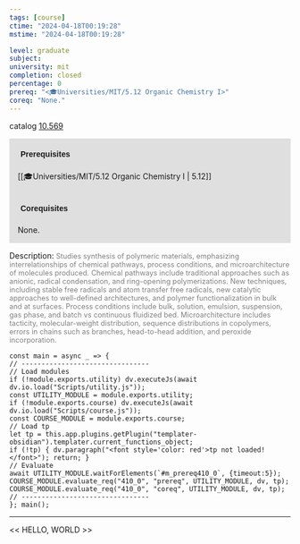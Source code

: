 ```yaml
---
tags: [course]
ctime: "2024-04-18T00:19:28"
mstime: "2024-04-18T00:19:28"

level: graduate
subject: 
university: mit
completion: closed
percentage: 0
prereq: "<🎓Universities/MIT/5.12 Organic Chemistry I>"
coreq: "None."
---
```


catalog [10.569](http://student.mit.edu/catalog/m10a.html#10.569)

<span style="display: block; padding: 15px; background-color: rgb(100, 100, 100, 0.2);"><font id="m_prereq410_0" style="display: block; font-family: Arial, sans-serif; font-weight: bold; padding: 5px">Prerequisites</font><br><span id="prereq410_0">[[🎓Universities/MIT/5.12 Organic Chemistry I | 5.12]]</span></span>
<span style="display: block; padding: 15px; background-color: rgb(100, 100, 100, 0.2);"><font id="m_coreq410_0" style="display: block; font-family: Arial, sans-serif; font-weight: bold; padding: 5px">Corequisites</font><br><span id="coreq410_0">None.</span></span>

<font style="">Description:</font>
<font style="color: grey; font-size: 0.8rem;">Studies synthesis of polymeric materials, emphasizing interrelationships of chemical pathways, process conditions, and microarchitecture of molecules produced. Chemical pathways include traditional approaches such as anionic, radical condensation, and ring-opening polymerizations. New techniques, including stable free radicals and atom transfer free radicals, new catalytic approaches to well-defined architectures, and polymer functionalization in bulk and at surfaces. Process conditions include bulk, solution, emulsion, suspension, gas phase, and batch vs continuous fluidized bed. Microarchitecture includes tacticity, molecular-weight distribution, sequence distributions in copolymers, errors in chains such as branches, head-to-head addition, and peroxide incorporation.</font>

```dataviewjs
const main = async _ => {
// --------------------------------
// Load modules
if (!module.exports.utility) dv.executeJs(await dv.io.load("Scripts/utility.js"));
const UTILITY_MODULE = module.exports.utility;
if (!module.exports.course) dv.executeJs(await dv.io.load("Scripts/course.js"));
const COURSE_MODULE = module.exports.course;
// Load tp
let tp = this.app.plugins.getPlugin("templater-obsidian").templater.current_functions_object;
if (!tp) { dv.paragraph("<font style='color: red'>tp not loaded!</font>"); return; }
// Evaluate
await UTILITY_MODULE.waitForElements(`#m_prereq410_0`, {timeout:5});
COURSE_MODULE.evaluate_req("410_0", "prereq", UTILITY_MODULE, dv, tp);
COURSE_MODULE.evaluate_req("410_0", "coreq", UTILITY_MODULE, dv, tp);
// --------------------------------
}; main();
```

---

<< HELLO, WORLD >>

